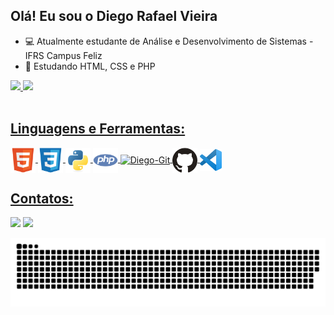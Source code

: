 ## Olá! Eu sou o Diego Rafael Vieira

- 💻 Atualmente estudante de Análise e Desenvolvimento de Sistemas - IFRS Campus Feliz
- 🧠 Estudando HTML, CSS e PHP


<div>
 <a href="https://github.com/diegorafaelvieira">
 <img height="180em" src="https://github-readme-stats.vercel.app/api?username=diegorafaelvieira&show_icons=true&theme=dracula&include_all_commits=true&count_private=true"/>
 <img height="180em" src="https://github-readme-stats.vercel.app/api/top-langs/?username=diegorafaelvieira&layout=compact&langs_count=7&theme=dracula"/>
</div>
  
<div style="display: inline_block"><br>
  <h2>Linguagens e Ferramentas:</h2>
  <img align="center" alt="Diego-HTML" height="40" width="40" src="https://raw.githubusercontent.com/devicons/devicon/master/icons/html5/html5-original.svg">
  <img align="center" alt="Diego-CSS" height="40" width="40" src="https://raw.githubusercontent.com/devicons/devicon/master/icons/css3/css3-original.svg">
  <img align="center" alt="Diego-Python" height="40" width="40" src="https://raw.githubusercontent.com/devicons/devicon/master/icons/python/python-original.svg">
  <img align="center" alt="Diego-Php" height="40" width="40" src="https://raw.githubusercontent.com/devicons/devicon/master/icons/php/php-plain.svg"> 
  <img align="center" alt="Diego-Git" height="40" width="40" src="https://upload.wikimedia.org/wikipedia/commons/thumb/3/3f/Git_icon.svg/1024px-Git_icon.svg.png">
  <img align="center" alt="Diego-Github" height="40" width="40" src="https://raw.githubusercontent.com/github/explore/80688e429a7d4ef2fca1e82350fe8e3517d3494d/topics/github-api/github-api.png">
  <img align="center" alt="Diego-VsCode" height="35" width="35" src="https://github.com/LeonardoYz/LeonardoYz/blob/main/assets/VsCode.svg.png">
</div> 
  
 ##
  
<div>
    <h2>Contatos:</h2>
    <a href = "mailto:vieirarafaeldiego@gmail.com"><img src="https://img.shields.io/badge/Gmail-D14836?style=for-the-badge&logo=gmail&logoColor=white" target="_blank"></a>
    <a href="https://www.linkedin.com/in/diegorafaelvieira/" target="_blank"><img src="https://img.shields.io/badge/-LinkedIn-%230077B5?style=for-the-badge&logo=linkedin&logoColor=white" target="_blank"></a>  
  
  ![Snake animation](https://github.com/diegorafaelvieira/diegorafaelvieira/blob/output/github-contribution-grid-snake.svg)
  
</div>
   
